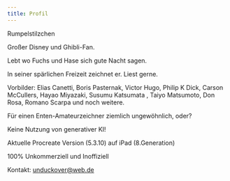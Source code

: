 ```yaml
---
title: Profil
---
```

Rumpelstilzchen

Großer Disney und Ghibli-Fan. 

Lebt wo Fuchs und Hase sich gute Nacht sagen.  

In seiner spärlichen Freizeit zeichnet er. Liest gerne. 

Vorbilder: Elias Canetti, Boris Pasternak, Victor Hugo, Philip K Dick, Carson McCullers, Hayao Miyazaki, Susumu Katsumata , Taiyo Matsumoto, Don Rosa, Romano Scarpa und noch weitere.

Für einen Enten-Amateurzeichner ziemlich ungewöhnlich, oder?

Keine Nutzung von generativer KI!

Aktuelle Procreate Version (5.3.10) auf iPad (8.Generation)

100% Unkommerziell und Inoffiziell 

Kontakt: unduckover@web.de
